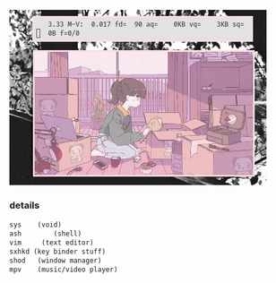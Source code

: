 ![img](untitled.png)

### details
	sys	   (void)
	ash 	   (shell)
	vim     (text editor)
	sxhkd (key binder stuff)
	shod   (window manager)
	mpv    (music/video player)
